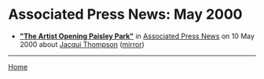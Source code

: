 # Associated Press News: May 2000

 - [**"The Artist Opening Paisley Park"**](https://www.apnews.com/768f6b1658854741d42d1211d0f1f428) in [Associated Press News](https://www.apnews.com/) on 10 May 2000 about [Jacqui Thompson](https://bjmdotnet.github.io/pr1nc3/topics/jacqui-thompson/) ([mirror](https://web.archive.org/web/*/https://www.apnews.com/768f6b1658854741d42d1211d0f1f428))

----

[Home](./)

